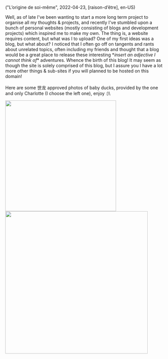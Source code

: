 ("L’origine de soi-même", 2022-04-23, [raison-d’être], en-US)

<span class="lettrine">W</span>ell, as of late I've been wanting to start a more long term project to organise all my thoughts & projects, and recently I've stumbled upon a bunch of personal websites (mostly consisting of blogs and development projects) which inspired me to make my own. The thing is, a website requires content, but what was I to upload? One of my first ideas was a blog, but what about? I noticed that I often go off on tangents and rants about unrelated topics, often including my friends and thought that a blog would be a great place to release these interesting \**insert an adjective I cannot think of*\* adventures. Whence the birth of this blog! It may seem as though the site is solely comprised of this blog, but I assure you I have a lot more other things & sub-sites if you will planned to be hosted on this domain!\
\
Here are some 世龙 approved photos of baby ducks, provided by the one and only Charlotte (I choose the left one), enjoy :)\

<img src="data/2022-04-23/duck.jpg" width="350"/>
<img src="data/2022-04-23/duck2.jpg" width="450"/>